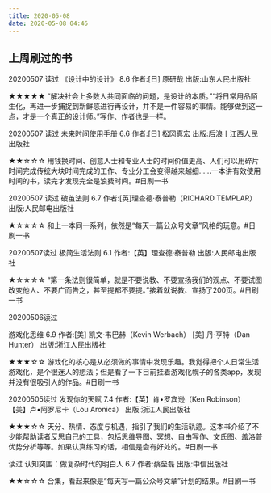 ```yaml
---
title: 2020-05-08
date: 2020-05-08 04:46
---
```




## 上周刷过的书
20200507 读过
《设计中的设计》  8.6
作者:[日] 原研哉
出版:山东人民出版社

★★★★★ “解决社会上多数人共同面临的问题，是设计的本质。”“将日常用品陌生化，再进一步捕捉到新鲜感进行再设计，并不是一件容易的事情。能够做到这一点，才是一个真正的设计师。”写作、作者也是一样。

20200507 读过
未来时间使用手册  6.6
作者:[日] 松冈真宏
出版:后浪丨江西人民出版社

★★☆☆☆ 用钱换时间、创意人士和专业人士的时间价值更高、人们可以用碎片时间完成传统大块时间完成的工作、专业分工会变得越来越细……一本讲有效使用时间的书，读完才发现完全是浪费时间。#日刷一书

20200507 读过
破茧法则  6.7
作者:[英]理查德·泰普勒（RICHARD TEMPLAR）
出版:人民邮电出版社

★☆☆☆☆ 和上一本同一系列，依然是“每天一篇公众号文章”风格的玩意。#日刷一书

20200507读过
极简生活法则  6.1
作者:【英】理查德·泰普勒
出版:人民邮电出版社

★☆☆☆☆ “第一条法则很简单，就是不要说教、不要宣扬我们的观点、不要试图改变他人、不要广而告之，甚至提都不要提。”接着就说教、宣扬了200页。#日刷一书

20200506读过

游戏化思维  6.9
作者:[美] 凯文·韦巴赫（Kevin Werbach） [美] 丹·亨特（Dan Hunter）
出版:浙江人民出版社

★★★☆☆ 游戏化的核心是从必须做的事情中发现乐趣。我觉得把个人日常生活游戏化，是个很迷人的想法；但是看了一下目前挂着游戏化幌子的各类app，发现并没有很吸引人的作品。#日刷一书

20200505读过
发现你的天赋  7.4
作者:【英】肯•罗宾逊（Ken Robinson） 【美】卢•阿罗尼卡（Lou Aronica）
出版:浙江人民出版社

★★★☆☆ 天分、热情、态度与机遇，指引了我们的生活轨迹。这本书介绍了不少能帮助读者反思自己的工具，包括思维导图、冥想、自由写作、文氏图、盖洛普优势分析等等。如果认真练习的话，相信是会有好处的。#日刷一书

读过
认知突围：做复杂时代的明白人  6.7
作者:蔡垒磊
出版:中信出版社

★★☆☆☆ 合集，看起来像是“每天写一篇公众号文章”计划的结果。#日刷一书
